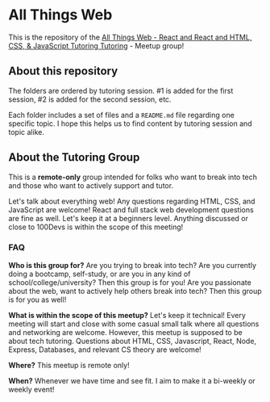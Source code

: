 # All Things Web

This is the repository of the [All Things Web - React and React and HTML, CSS, & JavaScript Tutoring Tutoring](https://www.meetup.com/all-things-web-react-html-css-javascript-tutoring/) - Meetup group!

## About this repository

The folders are ordered by tutoring session. #1 is added for the first session, #2 is added for the second session, etc.

Each folder includes a set of files and a `README.md` file regarding one specific topic. I hope this helps us to find content by tutoring session and topic alike.

## About the Tutoring Group

This is a **remote-only** group intended for folks who want to break into tech and those who want to actively support and tutor.

Let's talk about everything web! Any questions regarding HTML, CSS, and JavaScript are welcome! React and full stack web development questions are fine as well. Let's keep it at a beginners level. Anything discussed or close to 100Devs is within the scope of this meeting!

### FAQ

**Who is this group for?**
Are you trying to break into tech? Are you currently doing a bootcamp, self-study, or are you in any kind of school/college/university? Then this group is for you!
Are you passionate about the web, want to actively help others break into tech? Then this group is for you as well!

**What is within the scope of this meetup?**
Let's keep it technical! Every meeting will start and close with some casual small talk where all questions and networking are welcome. However, this meetup is supposed to be about tech tutoring. Questions about HTML, CSS, Javascript, React, Node, Express, Databases, and relevant CS theory are welcome!

**Where?** This meetup is remote only!

**When?** Whenever we have time and see fit. I aim to make it a bi-weekly or weekly event!
